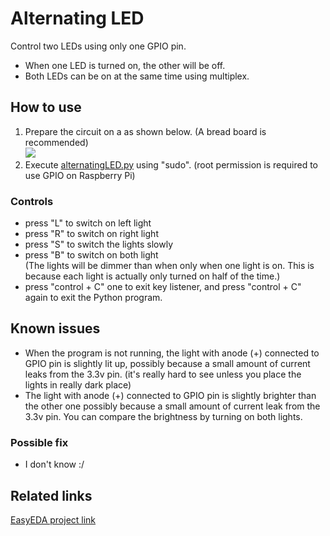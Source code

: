 # Alternating LED
Control two LEDs using only one GPIO pin.
- When one LED is turned on, the other will be off.
- Both LEDs can be on at the same time using multiplex.

## How to use
1. Prepare the circuit on a as shown below. (A bread board is recommended)<br>
![](https://easyeda.com/normal/alternatingLED-decf7f5ac7a64151aca0928aa86bf797)
2. Execute [alternatingLED.py](alternatingLED.py) using "sudo". (root 
permission is required to use GPIO on Raspberry Pi)

### Controls
- press "L" to switch on left light
- press "R" to switch on right light
- press "S" to switch the lights slowly <br>
- press "B" to switch on both light <br>
(The lights will be dimmer than when only when one light is on. This is because
each light is actually only turned on half of the time.)
- press "control + C" one to exit key listener, and press "control + C" again 
to exit the Python program.

## Known issues
- When the program is not running, the light with anode (+) connected to GPIO
pin is slightly lit up, possibly because a small amount of current leaks from 
the 3.3v pin. (it's really hard to see unless you place the lights in really 
dark place)
- The light with anode (+) connected to GPIO pin is slightly brighter than the 
other one possibly because a small amount of current leak from the 3.3v pin. 
You can compare the brightness by turning on both lights.

### Possible fix
- I don't know :/

## Related links
[EasyEDA project link](https://easyeda.com/darrenchang951/simepleCircuit-2db9573acd0b414a9f736e7b6b6cfdd0)
